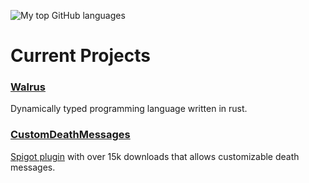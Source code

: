 ![My top GitHub languages](https://github-readme-stats.vercel.app/api/top-langs/?username=sb2bg&theme=tokyonight)

# Current Projects
### [Walrus](https://github.com/sb2bg/walrus)
Dynamically typed programming language written in rust.
### [CustomDeathMessages](https://github.com/sb2bg/CustomDeathMessages)
[Spigot plugin](https://www.spigotmc.org/resources/customdeathmessages-cdm.69605/) with over 15k downloads that allows customizable death messages.
<!--
**sb2bg/sb2bg** is a ✨ _special_ ✨ repository because its `README.md` (this file) appears on your GitHub profile.

Here are some ideas to get you started:

- 🔭 I’m currently working on ...
- 🌱 I’m currently learning ...
- 👯 I’m looking to collaborate on ...
- 🤔 I’m looking for help with ...
- 💬 Ask me about ...
- 📫 How to reach me: ...
- 😄 Pronouns: ...
- ⚡ Fun fact: ...
-->
